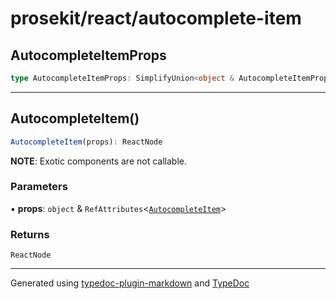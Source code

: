 # prosekit/react/autocomplete-item

## AutocompleteItemProps

```ts
type AutocompleteItemProps: SimplifyUnion<object & AutocompleteItemProps>;
```

***

## AutocompleteItem()

```ts
AutocompleteItem(props): ReactNode
```

**NOTE**: Exotic components are not callable.

### Parameters

▪ **props**: `object` & `RefAttributes`\<[`AutocompleteItem`](../lit/autocomplete-item.md#autocompleteitem)\>

### Returns

`ReactNode`

***

Generated using [typedoc-plugin-markdown](https://www.npmjs.com/package/typedoc-plugin-markdown) and [TypeDoc](https://typedoc.org/)
